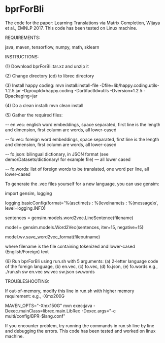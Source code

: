 # bprForBli

The code for the paper: Learning Translations via Matrix Completion, Wijaya et al., EMNLP 2017. This code has been tested on Linux machine. 

REQUIREMENTS:

java, maven, tensorflow, numpy, math, sklearn

INSTRUCTIONS:

(1) Download bprForBli.tar.xz and unzip it

(2) Change directory (cd) to librec directory

(3) Install happy coding:
mvn install:install-file -Dfile=lib/happy.coding.utils-1.2.5.jar -DgroupId=happy.coding -DartifactId=utils -Dversion=1.2.5 -Dpackaging=jar

(4) Do a clean install: mvn clean install

(5) Gather the required files:

-- en.vec: english word embeddings, space separated, first line is the length and dimension, first column are words, all lower-cased

-- fo.vec: foreign word embeddings, space separated, first line is the length and dimension, first column are words, all lower-cased

-- fo.json: bilingual dictionary, in JSON format (see demo/Datasets/dictionary/ for example file) — all lower cased

-- fo.words: list of foreign words to be translated, one word per line, all lower-cased

To generate the .vec files yourself for a new language, you can use gensim:

import gensim, logging

logging.basicConfig(format='%(asctime)s : %(levelname)s : %(message)s', level=logging.INFO)

sentences = gensim.models.word2vec.LineSentence(filename)

model = gensim.models.Word2Vec(sentences, iter=15, negative=15)

model.wv.save_word2vec_format(fileoutname)


where filename is the file containing tokenized and lower-cased (English/Foreign) text

(6) Run bprForBli using run.sh with 5 arguments: (a) 2-letter language code of the foreign language, (b) en.vec, (c) fo.vec, (d) fo.json, (e) fo.words e.g., ./run.sh sw en.vec sw.vec sw.json sw.words

TROUBLESHOOTING:

If out-of-memory, modify this line in run.sh with higher memory requirement: e.g., -Xmx200G

MAVEN_OPTS="-Xmx150G" mvn exec:java -Dexec.mainClass=librec.main.LibRec -Dexec.args="-c multi/config/BPR-$lang.conf"

If you encounter problem, try running the commands in run.sh line by line and debugging the errors. This code has been tested and worked on linux machine. 
